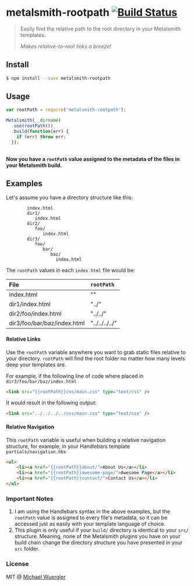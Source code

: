 # metalsmith-rootpath [![Build Status](https://travis-ci.org/radiovisual/metalsmith-rootpath.svg)](https://travis-ci.org/radiovisual/metalsmith-rootpath)
> Easily find the relative path to the root directory in your Metalsmith templates.
> 
> *Makes relative-to-root links a breeze!*

## Install
```sh
$ npm install --save metalsmith-rootpath
```
    
## Usage
```js
var rootPath = require('metalsmith-rootpath');

Metalsmith(__dirname)
  .use(rootPath())
  .build(function(err) {
    if (err) throw err;
  });
  
```

**Now you have a `rootPath` value assigned to the metadata of the files in your Metalsmith build.** 

## Examples

Let's assume you have a directory structure like this:

```
        index.html
        dir1/
           index.html
        dir2/
           foo/
              index.html
        dir3/
           foo/
              bar/
                 baz/
                   index.html
```

The `rootPath` values in each `index.html` file would be:

| File                               | `rootPath`        |
| :----------------------------------|:------------------|
| index.html                         | ""                | 
| dir1/index.html                    | "../"             |
| dir2/foo/index.html                | "../../"          |   
| dir3/foo/bar/baz/index.html        | "../../../../"    | 


#### Relative Links
Use the `rootPath` variable anywhere you want to grab static files relative to your directory. `rootPath` will 
find the root folder no matter how many levels deep your templates are.

For example, if the following line of code where placed in `dir3/foo/bar/baz/index.html`
```html
<link src="{{rootPath}}css/main.css" type="text/css" />
```

It would result in the following output:
```html
<link src="../../../../css/main.css" type="text/css" />
```




#### Relative Navigation

This `rootPath` variable is useful when building a relative navigation structure, for example, in your Handlebars 
template `partials/navigation.hbs`

```html
<ul>
    <li><a href="{{rootPath}}about/">About Us</a></li>
    <li><a href="{{rootPath}}awesome-page/">Awesome Page</a></li>
    <li><a href="{{rootPath}}contact/">Contact Us</a></li>
</ul>
```

### Important Notes

1. I am using the Handlebars syntax in the above examples, but the `rootPath` value is assigned to every file's metadata, 
so it can be accessed just as easily with your template language of choice.
1. This plugin is only useful if your `build/` directory is identical to your `src/` structure. Meaning, none of the 
Metalsmith plugins you have on your build chain change the directory structure you have presented in your `src` folder.

### License 

MIT @ [Michael Wuergler](http://www.numetriclabs.com)


